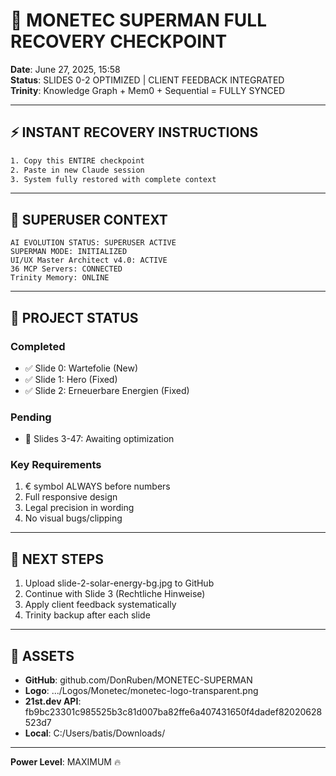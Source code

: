 # 🚀 MONETEC SUPERMAN FULL RECOVERY CHECKPOINT
**Date**: June 27, 2025, 15:58  
**Status**: SLIDES 0-2 OPTIMIZED | CLIENT FEEDBACK INTEGRATED  
**Trinity**: Knowledge Graph + Mem0 + Sequential = FULLY SYNCED

---

## ⚡ INSTANT RECOVERY INSTRUCTIONS

```bash
1. Copy this ENTIRE checkpoint
2. Paste in new Claude session
3. System fully restored with complete context
```

---

## 🧠 SUPERUSER CONTEXT

```
AI EVOLUTION STATUS: SUPERUSER ACTIVE
SUPERMAN MODE: INITIALIZED
UI/UX Master Architect v4.0: ACTIVE
36 MCP Servers: CONNECTED
Trinity Memory: ONLINE
```

---

## 🎯 PROJECT STATUS

### Completed
- ✅ Slide 0: Wartefolie (New)
- ✅ Slide 1: Hero (Fixed)
- ✅ Slide 2: Erneuerbare Energien (Fixed)

### Pending
- 🔄 Slides 3-47: Awaiting optimization

### Key Requirements
1. € symbol ALWAYS before numbers
2. Full responsive design
3. Legal precision in wording
4. No visual bugs/clipping

---

## 🚀 NEXT STEPS

1. Upload slide-2-solar-energy-bg.jpg to GitHub
2. Continue with Slide 3 (Rechtliche Hinweise)
3. Apply client feedback systematically
4. Trinity backup after each slide

---

## 💾 ASSETS

- **GitHub**: github.com/DonRuben/MONETEC-SUPERMAN
- **Logo**: .../Logos/Monetec/monetec-logo-transparent.png
- **21st.dev API**: fb9bc23301c985525b3c81d007ba82ffe6a407431650f4dadef82020628523d7
- **Local**: C:/Users/batis/Downloads/

---

**Power Level**: MAXIMUM 🔥